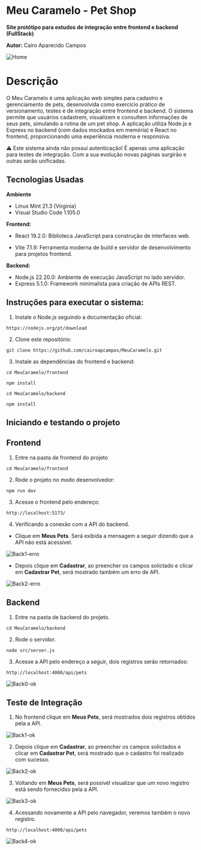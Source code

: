 # Meu Caramelo - Pet Shop

**Site protótipo para estudos de integração entre frontend e backend (FullStack)**

**Autor:** Cairo Aparecido Campos

![Home](/docs/home.png)

# Descrição

O Meu Caramelo é uma aplicação web simples para cadastro e gerenciamento de pets, desenvolvida como exercício prático de versionamento, testes e de integração entre frontend e backend. O sistema permite que usuários cadastrem, visualizem e consultem informações de seus pets, simulando a rotina de um pet shop. A aplicação utiliza Node.js e Express no backend (com dados mockados em memória) e React no frontend, proporcionando uma experiência moderna e responsiva.

:warning: Este sistema ainda não possui autenticação! É apenas uma aplicação para testes de integração. Com a sua evolução novas páginas surgirão e outras serão unificadas.

## Tecnologias Usadas

**Ambiente**

- Linux Mint 21.3 (Virginia)
- Visual Studio Code 1.105.0

**Frontend:**

- React 19.2.0: Biblioteca JavaScript para construção de interfaces web.

- Vite 7.1.9: Ferramenta moderna de build e servidor de desenvolvimento para projetos frontend.

**Backend:**

- Node.js 22.20.0: Ambiente de execução JavaScript no lado servidor.
- Express 5.1.0: Framework minimalista para criação de APIs REST.

## Instruções para executar o sistema:

1. Instale o Node.js seguindo a documentação oficial:

```
https://nodejs.org/pt/download
```

2. Clone este repositório:

```
git clone https://github.com/cairoapcampos/MeuCaramelo.git
```

3. Instale as dependências do frontend e backend:

```
cd MeuCaramelo/frontend
```

```
npm install
```

```
cd MeuCaramelo/backend
```

```
npm install
```

## Iniciando e testando o projeto

## Frontend

1. Entre na pasta de frontend do projeto

```
cd MeuCaramelo/frontend
```

2. Rode o projeto no modo desenvolvedor:

```
npm run dev
```

3. Acesse o frontend pelo endereço:

```
http://localhost:5173/
```

4. Verificando a conexão com a API do backend.

- Clique em **Meus Pets**. Será exibida a mensagem a seguir dizendo que a API não está acessível.

![Back1-erro](/docs/back1_erro.png)

- Depois clique em **Cadastrar**, ao preencher os campos solictado e clicar em **Cadastrar Pet**, será mostrado também um erro de API.

![Back2-erro](/docs/back2_erro.png)

## Backend

1. Entre na pasta de backend do projeto.

```
cd MeuCaramelo/backend
```

2. Rode o servidor.

```
node src/server.js
```

3. Acesse a API pelo endereço a seguir, dois registros serão retornados:

```
http://localhost:4000/api/pets
```

![Back0-ok](/docs/back0_ok.png)

## Teste de Integração

1. No frontend clique em **Meus Pets**, será mostrados dois registros obtidos pela a API.

![Back1-ok](/docs/back1_ok.png)

2. Depois clique em **Cadastrar**, ao preencher os campos solictados e clicar em **Cadastrar Pet**, será mostrado que o cadastro foi realizado com sucesso.

![Back2-ok](/docs/back2_ok.png)

3. Voltando em **Meus Pets**, será possivél visualizar que um novo registro está sendo fornecidso pela a API.

![Back3-ok](/docs/back3_ok.png)

4. Acessando novamente a API pelo navegador, veremos também o novo registro.

```
http://localhost:4000/api/pets
```

![Back4-ok](/docs/back4_ok.png)
